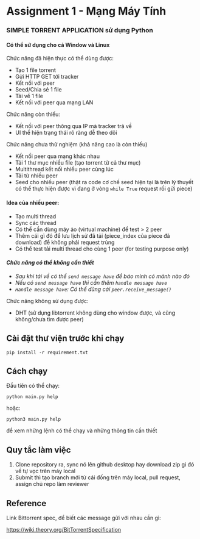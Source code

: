 # Assignment 1 - Mạng Máy Tính

### SIMPLE TORRENT APPLICATION sử dụng Python

#### Có thể sử dụng cho cả Window và Linux

Chức năng đã hiện thực có thể dùng được:

- Tạo 1 file torrent
- Gửi HTTP GET tới tracker
- Kết nối với peer
- Seed/Chia sẻ 1 file
- Tải về 1 file
- Kết nối với peer qua mạng LAN

Chức năng còn thiếu:

- Kết nối với peer thông qua IP mà tracker trả về
- UI thể hiện trạng thái rõ ràng dễ theo dõi

Chức năng chưa thử nghiệm (khả năng cao là còn thiếu)

- Kết nối peer qua mạng khác nhau
- Tải 1 thư mục nhiều file (tạo torrent từ cả thư mục)
- Multithread kết nối nhiều peer cùng lúc
- Tải từ nhiều peer
- Seed cho nhiều peer (thật ra code cơ chế seed hiện tại là trên lý thuyết có thể thực hiện được vì đang ở vòng `while True` request rồi gửi piece)
#### Idea của nhiều peer:
+ Tạo multi thread
+ Sync các thread
+ Có thể cần dùng máy ảo (virtual machine) để test > 2 peer
+ Thêm cái gì đó để lưu lịch sử đã tải (piece_index của piece đã download) để không phải request trùng
+ Có thể test tải multi thread cho cùng 1 peer (for testing purpose only)
#### *Chức năng có thể không cần thiết*
+ *Sau khi tải về có thể `send message have` để báo mình có mảnh nào đó*
+ *Nếu có `send message have` thì cần thêm `handle message have`*
+ *`Handle message have`: Có thể dùng cái `peer.receive_message()`*

Chức năng không sử dụng được:

- DHT (sử dụng libtorrent không dùng cho window được, và cũng không/chưa tìm được peer)

## Cài đặt thư viện trước khi chạy

`pip install -r requirement.txt`

## Cách chạy

Đầu tiên có thể chạy:

`python main.py help`

hoặc:

`python3 main.py help`

để xem những lệnh có thể chạy và những thông tin cần thiết

## Quy tắc làm việc

1. Clone repository ra, sync nó lên github desktop hay download zip gì đó về tự vọc trên máy local
2. Submit thì tạo branch mới từ cái đống trên máy local, pull request, assign chủ repo làm reviewer

## Reference

Link Bittorrent spec, để biết các message gửi với nhau cần gì:

https://wiki.theory.org/BitTorrentSpecification
